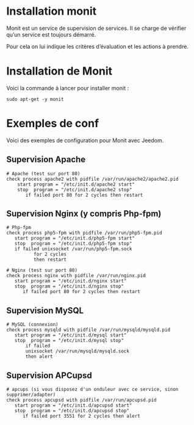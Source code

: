 # Installation monit

Monit est un service de supervision de services. Il se charge de vérifier qu’un service est toujours démarré.

Pour cela on lui indique les critères d’évaluation et les actions à prendre.

# Installation de Monit

Voici la commande à lancer pour installer monit :

``sudo apt-get -y monit``

# Exemples de conf

Voici des exemples de configuration pour Monit avec Jeedom.

## Supervision Apache

````
# Apache (test sur port 80)
check process apache2 with pidfile /var/run/apache2/apache2.pid
    start program = "/etc/init.d/apache2 start"
    stop  program = "/etc/init.d/apache2 stop"
       if failed port 80 for 2 cycles then restart
````

## Supervision Nginx (y compris Php-fpm)

````
# Php-fpm
check process php5-fpm with pidfile /var/run/php5-fpm.pid
   start program = "/etc/init.d/php5-fpm start"
   stop  program = "/etc/init.d/php5-fpm stop"
   if failed unixsocket /var/run/php5-fpm.sock
          for 2 cycles
          then restart

# Nginx (test sur port 80)
check process nginx with pidfile /var/run/nginx.pid
   start program = "/etc/init.d/nginx start"
   stop  program = "/etc/init.d/nginx stop"
      if failed port 80 for 2 cycles then restart
````

## Supervision MySQL

````
# MySQL (connexion)
check process mysqld with pidfile /var/run/mysqld/mysqld.pid
   start program = "/etc/init.d/mysql start"
   stop  program = "/etc/init.d/mysql stop"
       if failed
       unixsocket /var/run/mysqld/mysqld.sock
       then alert
````

## Supervision APCupsd

````
# apcups (si vous disposez d'un onduleur avec ce service, sinon supprimer/adapter)
check process apcupsd with pidfile /var/run/apcupsd.pid
   start program = "/etc/init.d/apcupsd start"
   stop  program = "/etc/init.d/apcupsd stop"
      if failed port 3551 for 2 cycles then alert
````
